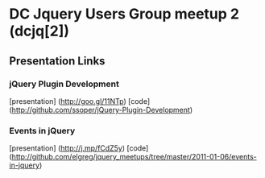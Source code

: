 DC Jquery Users Group meetup 2 (dcjq[2])
========================================

Presentation Links
------------------

### jQuery Plugin Development
[presentation] (http://goo.gl/11NTp)
[code] (http://github.com/ssoper/jQuery-Plugin-Development)


### Events in jQuery
[presentation] (http://j.mp/fCdZ5y)
[code] (http://github.com/elgreg/jquery_meetups/tree/master/2011-01-06/events-in-jquery)

